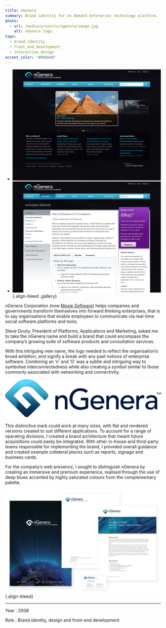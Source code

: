 ```yaml
---
title: nGenera
summary: Brand identity for on demand enterprise technology platform.
photo:
  - url: /media/projects/ngenera/image.jpg
    alt: nGenera logo.
tags:
  - brand_identity
  - front_end_development
  - interaction_design
accent_color: "#00b6dd"
---
```


- ![Home page.](/media/projects/ngenera/homepage.png#screenshot)
- ![Workshop description page.](/media/projects/ngenera/workshop.png#screenshot)
  {.align-bleed .gallery}

nGenera Corporation (now [Moxie Software][1]) helps companies and governments transform themselves into forward thinking enterprises, that is to say organisations that enable employees to communicate via real-time social software platforms and tools.

Steve Douty, President of Platforms, Applications and Marketing, asked me to take the nGenera name and build a brand that could encompass the company’s growing suite of software products and consultation services.

With this intriguing new name, the logo needed to reflect the organisation’s broad ambition, and signify a break with any past notions of enterprise software. Combining an ‘n’ and ‘G’ was a subtle and intriguing way to symbolise interconnectedness while also creating a symbol similar to those commonly associated with networking and connectivity.

![The nGenera logo.](/media/projects/ngenera/logo.svg "nGenera symbol and wordmark.")

This distinctive mark could work at many sizes, with flat and rendered versions created to suit different applications. To account for a range of operating divisions, I created a brand architecture that meant future acquisitions could easily be integrated. With other in-house and third-party teams responsible for implementing the brand, I provided overall guidance and created example collateral pieces such as reports, signage and business cards.

For the company’s web presence, I sought to distinguish nGenera by creating an immersive and premium experience, realised through the use of deep blues accented by highly saturated colours from the complementary palette.

![Examples of brand collateral.](/media/projects/ngenera/collateral.png "Associated brand collateral, including presentation folders, report covers, letterheads and business cards.")
{.align-bleed}

---

Year
: 2008

Role
: Brand identity, design and front-end development

[1]: https://www.gomoxie.com

